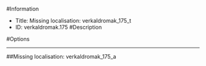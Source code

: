#Information
 - Title: Missing localisation: verkaldromak_175_t
 - ID: verkaldromak.175
#Description

#Options

___
##Missing localisation: verkaldromak_175_a
